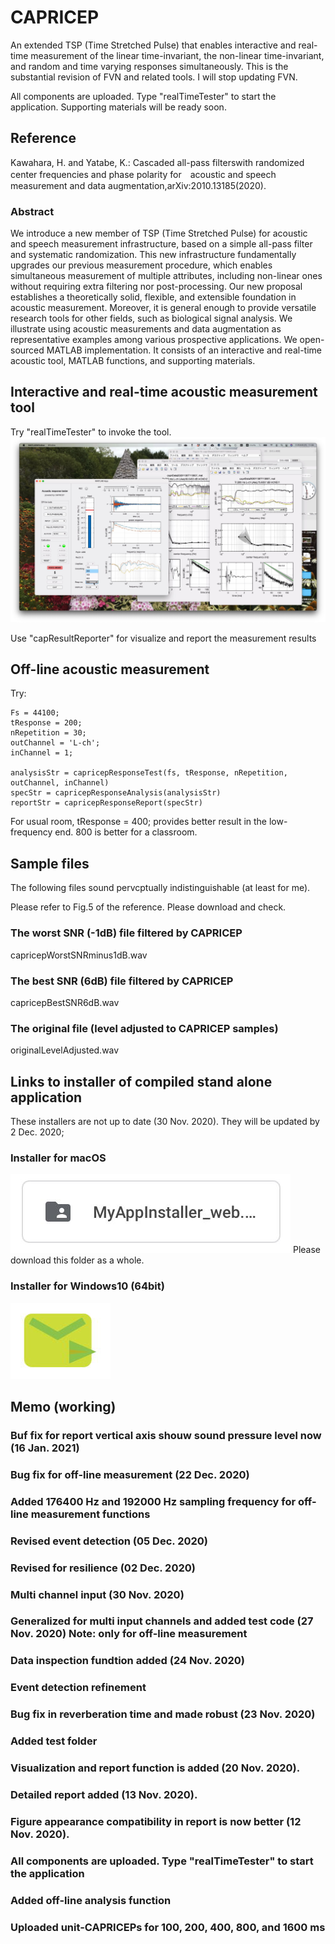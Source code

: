 # CAPRICEP
An extended TSP (Time Stretched Pulse) that enables interactive and real-time measurement of the linear time-invariant, the non-linear time-invariant, and random and time varying responses simultaneously. This is the substantial revision of FVN and related tools. I will stop updating FVN.

All components are uploaded. Type "realTimeTester" to start the application. Supporting materials will be ready soon. 

## Reference

Kawahara, H. and Yatabe, K.: Cascaded all-pass filterswith randomized center frequencies and phase polarity for　acoustic and speech measurement and data augmentation,arXiv:2010.13185(2020).

### Abstract

We introduce a new member of TSP (Time Stretched Pulse) for acoustic and speech measurement infrastructure, 
based on a simple all-pass filter and systematic randomization. 
This new infrastructure fundamentally upgrades our previous measurement procedure, 
which enables simultaneous measurement of multiple attributes, including non-linear ones
without requiring extra filtering nor post-processing. 
Our new proposal establishes a theoretically solid, flexible, and extensible foundation in acoustic measurement.
Moreover, it is general enough to provide versatile research tools for other fields, such as biological signal analysis.
We illustrate using acoustic measurements and data augmentation as representative examples among various prospective applications. 
We open-sourced MATLAB implementation. 
It consists of an interactive and real-time acoustic tool, MATLAB functions, and supporting materials.

## Interactive and real-time acoustic measurement tool

Try "realTimeTester" to invoke the tool.
[![Watch the video](capricepAcousticTool.jpg)](https://youtu.be/_uzJW2B2FxY)

Use "capResultReporter" for visualize and report the measurement results

## Off-line acoustic measurement

Try:

    Fs = 44100;
    tResponse = 200;
    nRepetition = 30;
    outChannel = 'L-ch';
    inChannel = 1;
    
    analysisStr = capricepResponseTest(fs, tResponse, nRepetition, outChannel, inChannel)
    specStr = capricepResponseAnalysis(analysisStr)
    reportStr = capricepResponseReport(specStr)

For usual room, tResponse = 400; provides better result in the low-frequency end. 800 is better for a classroom.

## Sample files

The following files sound pervcptually indistinguishable (at least for me).

Please refer to Fig.5 of the reference. Please download and check.

 ### The worst SNR (-1dB) file filtered by CAPRICEP

capricepWorstSNRminus1dB.wav

### The best SNR (6dB) file filtered by CAPRICEP

capricepBestSNR6dB.wav

### The original file (level adjusted to CAPRICEP samples)

originalLevelAdjusted.wav

## Links to installer of compiled stand alone application

These installers are not up to date (30 Nov. 2020). They will be updated by 2 Dec. 2020;

### Installer for macOS
[![macOS installer](macInstaller.jpg)](https://drive.google.com/drive/folders/1nLikx4MNhkP7XruCFxCyZhWOnN2tTCti?usp=sharing)
Please download this folder as a whole. 

### Installer for Windows10 (64bit)
[![Windows10 (64bit) installer](winInstaller.jpg)](https://drive.google.com/file/d/18Loh_LDrEUnzkiqvT5OhqwCnKfj44cme/view?usp=sharing)

## Memo (working)

### Buf fix for report vertical axis shouw sound pressure level now (16 Jan. 2021)
### Bug fix for off-line measurement (22 Dec. 2020)
### Added 176400 Hz and 192000 Hz sampling frequency for off-line measurement functions
### Revised event detection (05 Dec. 2020)
### Revised for resilience (02 Dec. 2020)
### Multi channel input (30 Nov. 2020)
### Generalized for multi input channels and added test code (27 Nov. 2020) Note: only for off-line measurement
### Data inspection fundtion added (24 Nov. 2020)
### Event detection refinement 
### Bug fix in reverberation time and made robust (23 Nov. 2020)
### Added test folder
### Visualization and report function is added (20 Nov. 2020).
### Detailed report added (13 Nov. 2020).
### Figure appearance compatibility in report is now better (12 Nov. 2020).
### All components are uploaded. Type "realTimeTester" to start the application
### Added off-line analysis function
### Uploaded unit-CAPRICEPs for 100, 200, 400, 800, and 1600 ms
